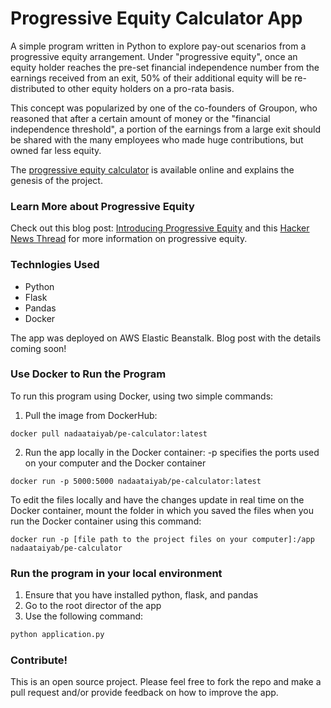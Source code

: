 # Progressive Equity Calculator App
A simple program written in Python to explore pay-out scenarios from a progressive equity arrangement. Under "progressive equity", once an equity holder reaches the pre-set financial independence number from the earnings received from an exit, 50% of their additional equity will be re-distributed to other equity holders on a pro-rata basis.

This concept was popularized by one of the co-founders of Groupon, who reasoned that after a certain amount of money or the "financial independence threshold", a portion of the earnings from a large exit should be shared with the many employees who made huge contributions, but owned far less equity. 

The <a href=http://pe-calculator.us-west-2.elasticbeanstalk.com/>progressive equity calculator</a> is available online and explains the genesis of the project.  

### Learn More about Progressive Equity
Check out this blog post: <a href=https://medium.com/detour-dot-com/introducing-progressive-equity-f424a51ee3a4>Introducing Progressive Equity</a> and this <a href=https://medium.com/detour-dot-com/introducing-progressive-equity-f424a51ee3a4>Hacker News Thread</a> for more information on progressive equity.  

### Technlogies Used
* Python
* Flask
* Pandas
* Docker

The app was deployed on AWS Elastic Beanstalk. Blog post with the details coming soon!

### Use Docker to Run the Program

To run this program using Docker, using two simple commands:

1. Pull the image from DockerHub:

```
docker pull nadaataiyab/pe-calculator:latest
```

2. Run the app locally in the Docker container:
-p specifies the ports used on your computer and the Docker container

```
docker run -p 5000:5000 nadaataiyab/pe-calculator:latest
```


To edit the files locally and have the changes update in real time on the Docker container, mount the folder in which you saved the files when you run the Docker container using this command:

```
docker run -p [file path to the project files on your computer]:/app nadaataiyab/pe-calculator
```

### Run the program in your local environment
1. Ensure that you have installed python, flask, and pandas
2. Go to the root director of the app
3. Use the following command:
```python
python application.py
```
### Contribute!
This is an open source project. Please feel free to fork the repo and make a pull request and/or provide feedback on how to improve the app. 

